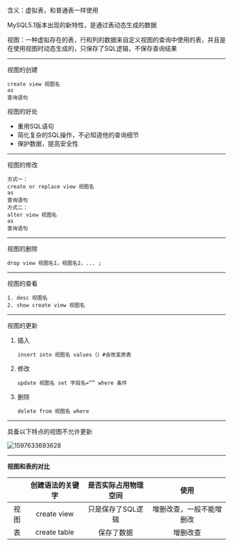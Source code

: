 含义：虚拟表，和普通表一样使用

MySQL5.1版本出现的新特性，是通过表动态生成的数据

视图：一种虚拟存在的表，行和列的数据来自定义视图的查询中使用的表，并且是在使用视图时动态生成的，只保存了SQL逻辑，不保存查询结果

---

视图的创建

```
create view 视图名
as 
查询语句
```

视图的好处

* 重用SQL语句
* 简化复杂的SQL操作，不必知道他的查询细节
* 保护数据，提高安全性

----

视图的修改

```
方式一：
create or replace view 视图名
as
查询语句
方式二：
alter view 视图名
as
查询语句
```

---

视图的删除

```
drop view 视图名1，视图名2，...	;
```

---

视图的查看

```
1. desc 视图名
2. show create view 视图名
```

---

视图的更新

1. 插入

   ```
   insert into 视图名 values（）#会改变原表
   ```

2. 修改

   ```
   update 视图名 set 字段名=“” where 条件
   ```

3. 删除

   ```
   delete from 视图名 where
   ```

---

具备以下特点的视图不允许更新

![1597633693628](C:\Users\hl2333\AppData\Roaming\Typora\typora-user-images\1597633693628.png)

---

**视图和表的对比**

|      | 创建语法的关键字 | 是否实际占用物理空间 |           使用           |
| :--: | :--------------: | :------------------: | :----------------------: |
| 视图 |   create view    |  只是保存了SQL逻辑   | 增删改查，一般不能增删改 |
|  表  |   create table   |      保存了数据      |         增删改查         |









